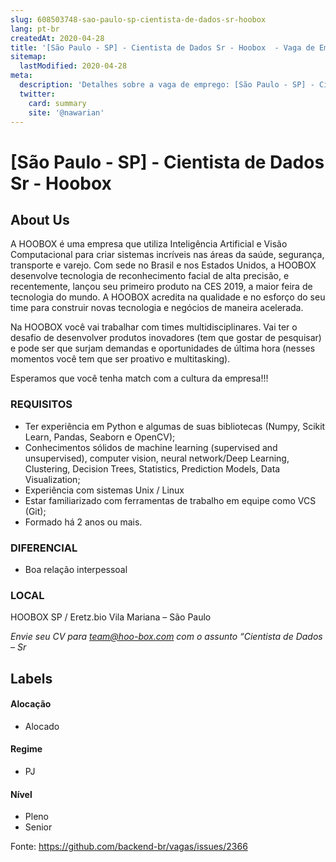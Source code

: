```yaml
---
slug: 608503748-sao-paulo-sp-cientista-de-dados-sr-hoobox
lang: pt-br
createdAt: 2020-04-28
title: '[São Paulo - SP] - Cientista de Dados Sr - Hoobox  - Vaga de Emprego'
sitemap:
  lastModified: 2020-04-28
meta:
  description: 'Detalhes sobre a vaga de emprego: [São Paulo - SP] - Cientista de Dados Sr - Hoobox '
  twitter:
    card: summary
    site: '@nawarian'
---
```


# [São Paulo - SP] - Cientista de Dados Sr - Hoobox 

## About Us 

A HOOBOX é uma empresa que utiliza Inteligência Artificial e Visão Computacional para criar sistemas incríveis nas áreas da saúde, segurança, transporte e varejo. Com sede no Brasil e nos Estados Unidos, a HOOBOX desenvolve tecnologia de reconhecimento facial de alta precisão, e recentemente, lançou seu primeiro produto na CES 2019, a maior feira de tecnologia do mundo. A HOOBOX acredita na qualidade e no esforço do seu time para construir novas tecnologia e negócios de maneira acelerada.

Na HOOBOX você vai trabalhar com times multidisciplinares. Vai ter o desafio de desenvolver produtos inovadores (tem que gostar de pesquisar) e pode ser que surjam demandas e oportunidades de última hora (nesses momentos você tem que ser proativo e multitasking).

Esperamos que você tenha match com a cultura da empresa!!!

### REQUISITOS
* Ter experiência em Python e algumas de suas bibliotecas (Numpy, Scikit Learn, Pandas, Seaborn e OpenCV);
* Conhecimentos sólidos de machine learning (supervised and unsupervised), computer vision, neural network/Deep Learning, Clustering, Decision Trees, Statistics, Prediction Models, Data Visualization;
* Experiência com sistemas Unix / Linux
* Estar familiarizado com ferramentas de trabalho em equipe como VCS (Git);
* Formado há 2 anos ou mais.

### DIFERENCIAL
* Boa relação interpessoal

### LOCAL
HOOBOX SP / Eretz.bio
Vila Mariana – São Paulo

_Envie seu CV para team@hoo-box.com com o assunto “Cientista de Dados – Sr_

## Labels

#### Alocação
- Alocado


#### Regime
- PJ

#### Nível
- Pleno
- Senior



Fonte: https://github.com/backend-br/vagas/issues/2366